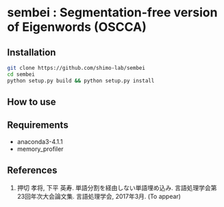 sembei : Segmentation-free version of Eigenwords (OSCCA)
===================================================


## Installation
```sh
git clone https://github.com/shimo-lab/sembei
cd sembei
python setup.py build && python setup.py install
```

## How to use



## Requirements

* anaconda3-4.1.1
* memory_profiler


## References

1. 押切 孝将, 下平 英寿. 単語分割を経由しない単語埋め込み. 言語処理学会第23回年次大会論文集. 言語処理学会, 2017年3月. (To appear)

